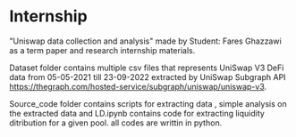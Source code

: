 # Internship

"Uniswap data collection and analysis" made by Student: Fares Ghazzawi as a term paper and research internship materials.

Dataset folder contains multiple csv files that represents UniSwap V3 DeFi data from  05-05-2021 till 23-09-2022 extracted by UniSwap Subgraph API https://thegraph.com/hosted-service/subgraph/uniswap/uniswap-v3.

Source_code folder contains scripts for extracting data , simple analysis on the extracted data and LD.ipynb contains code for extracting liquidity ditribution for a given pool.
all codes are writtin in python.
